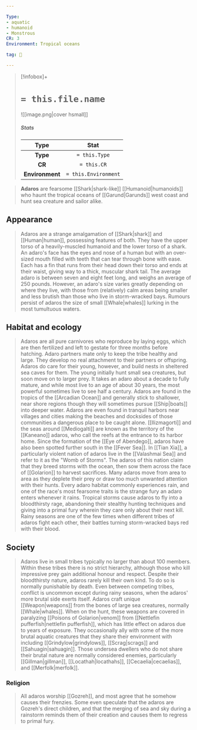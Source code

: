 ```yaml
---

Type:
- aquatic
- humanoid
- Monstrous
CR: 3
Environment: Tropical oceans

tag: 👹

---
```


> [!infobox]+
> #  `= this.file.name`
> ![[image.png|cover hsmall]]
> ##### Stats
> Type | Stat |
> :---:|:---:|
> **Type** | `= this.Type` |
> **CR** | `= this.CR` |
> **Environment** | `= this.Environment` |



> **Adaros** are fearsome [[Shark|shark-like]] [[Humanoid|humanoids]] who haunt the tropical oceans of [[Garund|Garunds]] west coast and hunt sea creature and sailor alike. 



## Appearance

> Adaros are a strange amalgamation of [[Shark|shark]] and [[Human|human]], possessing features of both. They have the upper torso of a heavily-muscled humanoid and the lower torso of a shark. An adaro's face has the eyes and nose of a human but with an over-sized mouth filled with teeth that can tear through bone with ease. Each has a fin that runs from their head down their torso and ends at their waist, giving way to a thick, muscular shark tail. 
> The average adaro is between seven and eight feet long, and weighs an average of 250 pounds. However, an adaro's size varies greatly depending on where they live, with those from (relatively) calm areas being smaller and less brutish than those who live in storm-wracked bays. Rumours persist of adaros the size of small [[Whale|whales]] lurking in the most tumultuous waters.


## Habitat and ecology

> Adaros are all pure carnivores who reproduce by laying eggs, which are then fertilized and left to gestate for three months before hatching. Adaro partners mate only to keep the tribe healthy and large. They develop no real attachment to their partners or offspring. Adaros do care for their young, however, and build nests in sheltered sea caves for them. The young initially hunt small sea creatures, but soon move on to larger prey. It takes an adaro about a decade to fully mature, and while most live to an age of about 30 years, the most powerful sometimes live to see half a century.
> Adaros are found in the tropics of the [[Arcadian Ocean]] and generally stick to shallower, near shore regions though they will sometimes pursue [[Ship|boats]] into deeper water. Adaros are even found in tranquil harbors near villages and cities making the beaches and docksides of those communities a dangerous place to be caught alone. [[Ilizmagorti]] and the seas around [[Mediogalti]] are known as the territory of the [[Kaneano]] adaros, who call the reefs at the entrance to its harbor home.
> Since the formation of the [[Eye of Abendego]], adaros have also been spotted further south in the [[Fever Sea]]. In [[Tian Xia]], a particularly violent nation of adaros live in the [[Valashmai Sea]] and refer to it as the "Womb of Storms". The adaros of this nation claim that they breed storms with the ocean, then sow them across the face of [[Golarion]] to harvest sacrifices. Many adaros move from area to area as they deplete their prey or draw too much unwanted attention with their hunts.
> Every adaro habitat commonly experiences rain, and one of the race's most fearsome traits is the strange fury an adaro enters whenever it rains. Tropical storms cause adaros to fly into a bloodthirsty rage, abandoning their stealthy hunting techniques and giving into a primal fury wherein they care only about their next kill. Rainy seasons are one of the few times when different tribes of adaros fight each other, their battles turning storm-wracked bays red with their blood.


## Society

> Adaros live in small tribes typically no larger than about 100 members. Within these tribes there is no strict hierarchy, although those who kill impressive prey gain additional honour and respect. Despite their bloodthirsty nature, adaros rarely kill their own kind. To do so is normally punishable by death. Even between competing tribes, conflict is uncommon except during rainy seasons, when the adaros' more brutal side exerts itself.
> Adaros craft unique [[Weapon|weapons]] from the bones of large sea creatures, normally [[Whale|whales]]. When on the hunt, these weapons are covered in paralyzing [[Poisons of Golarion|venom]] from [[Nettlefin pufferfish|nettlefin pufferfish]], which has little effect on adaros due to years of exposure.
> They occasionally ally with some of the more brutal aquatic creatures that they share their environment with including [[Grindylow|grindylows]], [[Scrag|scrags]] and [[Sahuagin|sahuagin]]. Those undersea dwellers who do not share their brutal nature are normally considered enemies, particularly [[Gillman|gillman]], [[Locathah|locathahs]], [[Cecaelia|cecaelias]], and [[Merfolk|merfolk]].


### Religion

> All adaros worship [[Gozreh]], and most agree that he somehow causes their frenzies. Some even speculate that the adaros are Gozreh's direct children, and that the merging of sea and sky during a rainstorm reminds them of their creation and causes them to regress to primal fury.









